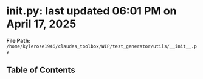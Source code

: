 # __init__.py: last updated 06:01 PM on April 17, 2025

**File Path:** `/home/kylerose1946/claudes_toolbox/WIP/test_generator/utils/__init__.py`

## Table of Contents

